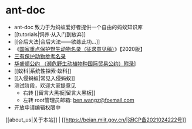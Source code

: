 # ant-doc
* ant-doc 致力于为蚂蚁爱好者提供一个自由的蚂蚁知识库
* [[tutorials|饲养·从入门到放弃]]
* [[合后大法|合后大法——欲练此功...]]
* 《[国家重点保护野生动物名录（征求意见稿）](laws/国家重点保护野生动物名录.征求意见稿.2020.pdf)》【2020版】
* [三有保护动物参考名录](https://baike.baidu.com/item/%E5%9B%BD%E5%AE%B6%E4%BF%9D%E6%8A%A4%E7%9A%84%E6%9C%89%E7%9B%8A%E7%9A%84%E6%88%96%E8%80%85%E6%9C%89%E9%87%8D%E8%A6%81%E7%BB%8F%E6%B5%8E%E3%80%81%E7%A7%91%E5%AD%A6%E7%A0%94%E7%A9%B6%E4%BB%B7%E5%80%BC%E7%9A%84%E9%99%86%E7%94%9F%E9%87%8E%E7%94%9F%E5%8A%A8%E7%89%A9%E5%90%8D%E5%BD%95)
* [华盛顿公约 （濒危野生动植物种国际贸易公约）附录](laws/2019年CITES附录中文版.国家濒科委.pdf)]
* [[蚁科|系统性探索·蚁科]]
* [[入侵蚂蚁|常见入侵蚂蚁]]
* 测试阶段，欢迎大家提意见
    - 右转 [[留言大黑板|留言大黑板]]
    - 左转 root管理员邮箱: ben.wangz@foxmail.com
* 开放申请编辑权限中

[[about_us|关于本站]] | [[https://beian.miit.gov.cn/|浙ICP备2021024222号]]

